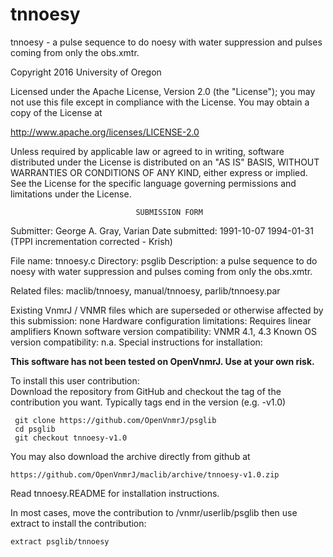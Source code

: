 # tnnoesy
 tnnoesy - a pulse sequence to do noesy with water suppression and pulses
 coming
 from only the  obs.xmtr.

 Copyright 2016 University of Oregon

 Licensed under the Apache License, Version 2.0 (the "License");
 you may not use this file except in compliance with the License.
 You may obtain a copy of the License at

   http://www.apache.org/licenses/LICENSE-2.0

 Unless required by applicable law or agreed to in writing, software
 distributed under the License is distributed on an "AS IS" BASIS,
 WITHOUT WARRANTIES OR CONDITIONS OF ANY KIND, either express or implied.
 See the License for the specific language governing permissions and
 limitations under the License.

                                SUBMISSION FORM

Submitter:      George A. Gray, Varian
Date submitted: 1991-10-07
                1994-01-31 (TPPI incrementation corrected - Krish)

File name:      tnnoesy.c
Directory:      psglib
Description:    a pulse sequence to do noesy with water suppression and pulses
                coming from only the  obs.xmtr.

Related files:  maclib/tnnoesy, manual/tnnoesy, parlib/tnnoesy.par


Existing VnmrJ / VNMR files which are superseded or
otherwise affected by this submission:  none
Hardware configuration limitations:     Requires linear amplifiers
Known software version compatibility:   VNMR 4.1, 4.3
Known OS version compatibility:         n.a.
Special instructions for installation:

**This software has not been tested on OpenVnmrJ. Use at your own risk.**

To install this user contribution:  
Download the repository from GitHub and checkout the tag of the contribution you want.
Typically tags end in the version (e.g. -v1.0)

     git clone https://github.com/OpenVnmrJ/psglib  
     cd psglib  
     git checkout tnnoesy-v1.0


You may also download the archive directly from github at

    https://github.com/OpenVnmrJ/maclib/archive/tnnoesy-v1.0.zip

Read tnnoesy.README for installation instructions.

In most cases, move the contribution to /vnmr/userlib/psglib 
then use extract to install the contribution:  

    extract psglib/tnnoesy
